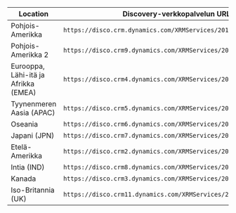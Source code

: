 |Location|Discovery-verkkopalvelun URL|
|--------------|-------------------------------| 
|Pohjois-Amerikka|`https://disco.crm.dynamics.com/XRMServices/2011/Discovery.svc`|
|Pohjois-Amerikka 2|`https://disco.crm9.dynamics.com/XRMServices/2011/Discovery.svc`|
|Eurooppa, Lähi-itä ja Afrikka (EMEA)|`https://disco.crm4.dynamics.com/XRMServices/2011/Discovery.svc`|
|Tyynenmeren Aasia (APAC)|`https://disco.crm5.dynamics.com/XRMServices/2011/Discovery.svc`|
|Oseania|`https://disco.crm6.dynamics.com/XRMServices/2011/Discovery.svc`|
|Japani (JPN)|`https://disco.crm7.dynamics.com/XRMServices/2011/Discovery.svc`|
|Etelä-Amerikka|`https://disco.crm2.dynamics.com/XRMServices/2011/Discovery.svc`|
|Intia (IND)|`https://disco.crm8.dynamics.com/XRMServices/2011/Discovery.svc`|
|Kanada|`https://disco.crm3.dynamics.com/XRMServices/2011/Discovery.svc`|
|Iso-Britannia (UK)|`https://disco.crm11.dynamics.com/XRMServices/2011/Discovery.svc`|